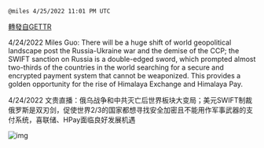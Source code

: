 
`@miles 4/25/2022 11:01 PM UTC`

[轉發自GETTR](https://gettr.com/post/p17367w5fa5)

4/24/2022 Miles Guo: There will be a huge shift of world geopolitical landscape post the Russia-Ukraine war and the demise of the CCP; the SWIFT sanction on Russia is a double-edged sword, which prompted almost two-thirds of the countries in the world searching for a secure and encrypted payment system that cannot be weaponized. This provides a golden opportunity for the rise of Himalaya Exchange and Himalaya Pay.

4/24/2022 文贵直播：俄乌战争和中共灭亡后世界板块大变局；美元SWIFT制裁俄罗斯是双刃剑，促使世界2/3的国家都想寻找安全加密且不能用作军事武器的支付系统，喜联储、HPay面临良好发展机遇


![img](https://media.gettr.com/group3/getter/2022/04/25/23/9d78e8cc-c0e2-7d29-9212-d0bbf35eccd2/out.jpg)
